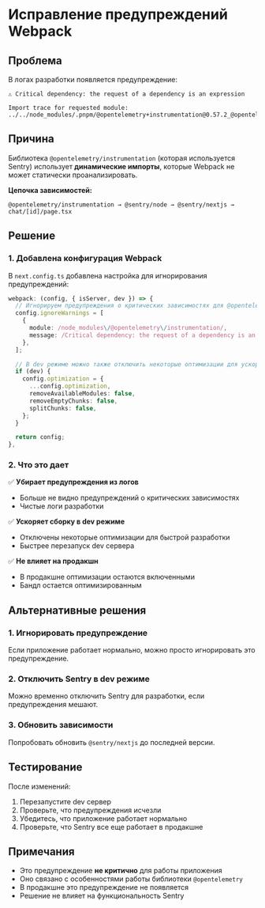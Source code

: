 # Исправление предупреждений Webpack

## Проблема

В логах разработки появляется предупреждение:

```
⚠ Critical dependency: the request of a dependency is an expression

Import trace for requested module:
../../node_modules/.pnpm/@opentelemetry+instrumentation@0.57.2_@opentelemetry+api@1.9.0/node_modules/@opentelemetry/instrumentation/build/esm/platform/node/instrumentation.js
```

## Причина

Библиотека `@opentelemetry/instrumentation` (которая используется Sentry) использует **динамические импорты**, которые Webpack не может статически проанализировать.

**Цепочка зависимостей:**

```
@opentelemetry/instrumentation → @sentry/node → @sentry/nextjs → chat/[id]/page.tsx
```

## Решение

### 1. Добавлена конфигурация Webpack

В `next.config.ts` добавлена настройка для игнорирования предупреждений:

```typescript
webpack: (config, { isServer, dev }) => {
  // Игнорируем предупреждения о критических зависимостях для @opentelemetry
  config.ignoreWarnings = [
    {
      module: /node_modules\/@opentelemetry\/instrumentation/,
      message: /Critical dependency: the request of a dependency is an expression/,
    },
  ];

  // В dev режиме можно также отключить некоторые оптимизации для ускорения сборки
  if (dev) {
    config.optimization = {
      ...config.optimization,
      removeAvailableModules: false,
      removeEmptyChunks: false,
      splitChunks: false,
    };
  }

  return config;
},
```

### 2. Что это дает

✅ **Убирает предупреждения из логов**

- Больше не видно предупреждений о критических зависимостях
- Чистые логи разработки

✅ **Ускоряет сборку в dev режиме**

- Отключены некоторые оптимизации для быстрой разработки
- Быстрее перезапуск dev сервера

✅ **Не влияет на продакшн**

- В продакшне оптимизации остаются включенными
- Бандл остается оптимизированным

## Альтернативные решения

### 1. Игнорировать предупреждение

Если приложение работает нормально, можно просто игнорировать это предупреждение.

### 2. Отключить Sentry в dev режиме

Можно временно отключить Sentry для разработки, если предупреждения мешают.

### 3. Обновить зависимости

Попробовать обновить `@sentry/nextjs` до последней версии.

## Тестирование

После изменений:

1. Перезапустите dev сервер
2. Проверьте, что предупреждения исчезли
3. Убедитесь, что приложение работает нормально
4. Проверьте, что Sentry все еще работает в продакшне

## Примечания

- Это предупреждение **не критично** для работы приложения
- Оно связано с особенностями работы библиотеки `@opentelemetry`
- В продакшне это предупреждение не появляется
- Решение не влияет на функциональность Sentry
